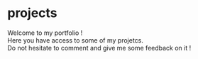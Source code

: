 # projects
Welcome to my portfolio !  
Here you have access to some of my projetcs.  
Do not hesitate to comment and give me some feedback on it ! 
